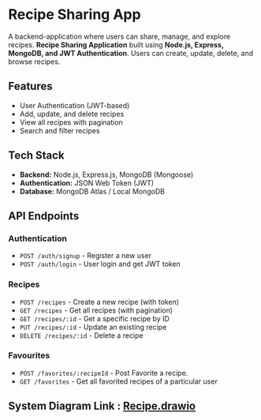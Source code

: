 # Recipe Sharing App

A backend-application where users can share, manage, and explore recipes. **Recipe Sharing Application** built using **Node.js, Express, MongoDB, and JWT Authentication**. Users can create, update, delete, and browse recipes.

##  Features

-  User Authentication (JWT-based)
-  Add, update, and delete recipes
-  View all recipes with pagination
-  Search and filter recipes

##  Tech Stack

- **Backend:** Node.js, Express.js, MongoDB (Mongoose)
- **Authentication:** JSON Web Token (JWT)
- **Database:** MongoDB Atlas / Local MongoDB


##  API Endpoints

### **Authentication**
- `POST /auth/signup` - Register a new user
- `POST /auth/login` - User login and get JWT token

### **Recipes**
- `POST /recipes` - Create a new recipe (with token)
- `GET /recipes` - Get all recipes (with pagination)  
- `GET /recipes/:id` - Get a specific recipe by ID 
- `PUT /recipes/:id` - Update an existing recipe  
- `DELETE /recipes/:id` - Delete a recipe

### **Favourites**
- `POST /favorites/:recipeId` - Post Favorite a recipe.    
- `GET /favorites` - Get all favorited recipes of a particular user

## System Diagram Link :  [ Recipe.drawio ](https://drive.google.com/file/d/1APhE2-q_m12Vn400g4ltShW0HAOQ7Ks3/view?usp=sharing)


